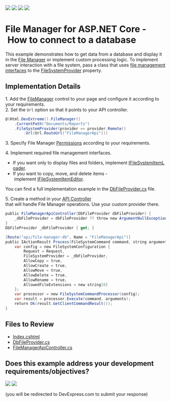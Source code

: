 <!-- default badges list -->
![](https://img.shields.io/endpoint?url=https://codecentral.devexpress.com/api/v1/VersionRange/189187563/20.1.3%2B)
[![](https://img.shields.io/badge/Open_in_DevExpress_Support_Center-FF7200?style=flat-square&logo=DevExpress&logoColor=white)](https://supportcenter.devexpress.com/ticket/details/T828689)
[![](https://img.shields.io/badge/📖_How_to_use_DevExpress_Examples-e9f6fc?style=flat-square)](https://docs.devexpress.com/GeneralInformation/403183)
[![](https://img.shields.io/badge/💬_Leave_Feedback-feecdd?style=flat-square)](#does-this-example-address-your-development-requirementsobjectives)
<!-- default badges end -->
# File Manager for ASP.NET Core - How to connect to a database

This example demonstrates how to get data from a database and display it in the [File Manager](https://docs.devexpress.com/AspNetCore/401320/devextreme-based-controls/controls/file-manager) or implement custom processing logic. To implement server interaction with a file system, pass a class that uses [file management interfaces](https://docs.devexpress.com/AspNetCore/401686/devextreme-based-controls/concepts/file-management#file-system-provider) to the [FileSystemProvider](https://docs.devexpress.com/AspNetCore/DevExtreme.AspNet.Mvc.FileManagement.FileSystemConfiguration.FileSystemProvider) property.

## Implementation Details

1. Add the [FileManager](https://docs.devexpress.com/AspNetCore/401320/devextreme-based-controls/controls/file-manager) control to your page and configure it according to your requirements.
2. Set the `Url` option so that it points to your API controller.

```cs 
@(Html.DevExtreme().FileManager()
    .CurrentPath("Documents/Reports")
    .FileSystemProvider(provider => provider.Remote()
        .Url(Url.RouteUrl("FileManagerApi")))

```

3. Specify File Manager [Permissions](https://docs.devexpress.com/AspNetCore/DevExtreme.AspNet.Mvc.Builders.FileManagerBuilder.Permissions(System.Action-DevExtreme.AspNet.Mvc.Builders.FileManagerPermissionsBuilder-)?p=netframework) according to your requirements.

4. Implement required file management interfaces.
* If you want only to display files and folders, implement [IFileSystemItemLoader](https://docs.devexpress.com/AspNetCore/DevExtreme.AspNet.Mvc.FileManagement.IFileSystemItemLoader).
* If you want to copy, move, and delete items - implement [IFileSystemItemEditor](https://docs.devexpress.com/AspNetCore/DevExtreme.AspNet.Mvc.FileManagement.IFileSystemItemEditor).

You can find a full implementation example in the [DbFileProvider.cs](CS/FileManagerDB/Models/DbFileProvider.cs) file.

5. Create a method in your [API Controller](CS/FileManagerDB/Controllers/FileManagerApiController.cs) that will handle File Manager operations. Use your custom provider there.

```cs
public FileManagerApiController(DbFileProvider dbFileProvider) {
    _dbFileProvider = dbFileProvider ?? throw new ArgumentNullException(nameof(dbFileProvider));
}
DbFileProvider _dbFileProvider { get; }

[Route("api/file-manager-db", Name = "FileManagerApi")]
public IActionResult Process(FileSystemCommand command, string arguments) {
    var config = new FileSystemConfiguration {
        Request = Request,
        FileSystemProvider = _dbFileProvider,
        AllowCopy = true,
        AllowCreate = true,
        AllowMove = true,
        AllowDelete = true,
        AllowRename = true,
        AllowedFileExtensions = new string[0]
    };
    var processor = new FileSystemCommandProcessor(config);
    var result = processor.Execute(command, arguments);
    return Ok(result.GetClientCommandResult());
}
```

## Files to Review

* [Index.cshtml](./CS/FileManagerDB/Views/Home/Index.cshtml)
* [DbFileProvider.cs](./CS/FileManagerDB/Models/DbFileProvider.cs)
* [FileManagerApiController.cs](./CS/FileManagerDB/Controllers/FileManagerApiController.cs)
<!-- feedback -->
## Does this example address your development requirements/objectives?

[<img src="https://www.devexpress.com/support/examples/i/yes-button.svg"/>](https://www.devexpress.com/support/examples/survey.xml?utm_source=github&utm_campaign=asp-net-core-file-manager-connect-to-database&~~~was_helpful=yes) [<img src="https://www.devexpress.com/support/examples/i/no-button.svg"/>](https://www.devexpress.com/support/examples/survey.xml?utm_source=github&utm_campaign=asp-net-core-file-manager-connect-to-database&~~~was_helpful=no)

(you will be redirected to DevExpress.com to submit your response)
<!-- feedback end -->
